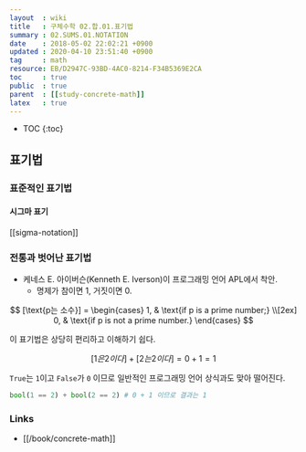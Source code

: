 ```yaml
---
layout  : wiki
title   : 구체수학 02.합.01.표기법
summary : 02.SUMS.01.NOTATION
date    : 2018-05-02 22:02:21 +0900
updated : 2020-04-10 23:51:40 +0900
tag     : math
resource: EB/D2947C-93BD-4AC0-8214-F34B5369E2CA
toc     : true
public  : true
parent  : [[study-concrete-math]]
latex   : true
---
```

* TOC
{:toc}

## 표기법

### 표준적인 표기법

#### 시그마 표기

[[sigma-notation]]

### 전통과 벗어난 표기법

* 케네스 E. 아이버슨(Kenneth E. Iverson)이 프로그래밍 언어 APL에서 착안.
    * 명제가 참이면 1, 거짓이면 0.

$$
[\text{p는 소수}] =
\begin{cases}
    1,  & \text{if p is a prime number;} \\[2ex]
    0,  & \text{if p is not a prime number.}
\end{cases}
$$

이 표기법은 상당히 편리하고 이해하기 쉽다.

$$
[1은 2이다] + [2는 2이다] = 0 + 1 = 1
$$

`True`는 `1`이고 `False`가 `0` 이므로 일반적인 프로그래밍 언어 상식과도 맞아 떨어진다.

```python
bool(1 == 2) + bool(2 == 2) # 0 + 1 이므로 결과는 1
```


### Links

* [[/book/concrete-math]]
